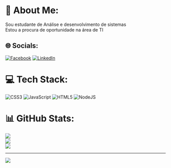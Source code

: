# 💫 About Me:
Sou estudante de Análise e desenvolvimento de sistemas<br>Estou a procura de oportunidade na área de TI


## 🌐 Socials:
[![Facebook](https://img.shields.io/badge/Facebook-%231877F2.svg?logo=Facebook&logoColor=white)](https://facebook.com/https://www.facebook.com/fernando.guarizzi/) [![LinkedIn](https://img.shields.io/badge/LinkedIn-%230077B5.svg?logo=linkedin&logoColor=white)](https://linkedin.com/in/www.linkedin.com/in/fernando-henrique-guarizzi-25551a270) 

# 💻 Tech Stack:
![CSS3](https://img.shields.io/badge/css3-%231572B6.svg?style=plastic&logo=css3&logoColor=white) ![JavaScript](https://img.shields.io/badge/javascript-%23323330.svg?style=plastic&logo=javascript&logoColor=%23F7DF1E) ![HTML5](https://img.shields.io/badge/html5-%23E34F26.svg?style=plastic&logo=html5&logoColor=white) ![NodeJS](https://img.shields.io/badge/node.js-6DA55F?style=plastic&logo=node.js&logoColor=white)
# 📊 GitHub Stats:
![](https://github-readme-stats.vercel.app/api?username=FerHG1412&theme=blue-green&hide_border=true&include_all_commits=false&count_private=false)<br/>
![](https://github-readme-streak-stats.herokuapp.com/?user=FerHG1412&theme=blue-green&hide_border=true)<br/>
![](https://github-readme-stats.vercel.app/api/top-langs/?username=FerHG1412&theme=blue-green&hide_border=true&include_all_commits=false&count_private=false&layout=compact)

---
[![](https://visitcount.itsvg.in/api?id=FerHG1412&icon=9&color=3)](https://visitcount.itsvg.in)

<!-- Proudly created with GPRM ( https://gprm.itsvg.in ) -->